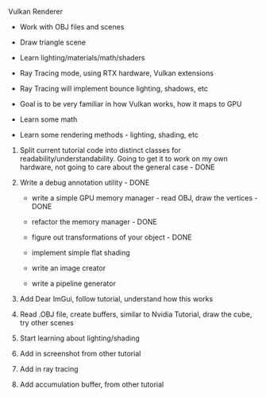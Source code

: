 Vulkan Renderer
- Work with OBJ files and scenes
- Draw triangle scene
- Learn lighting/materials/math/shaders
- Ray Tracing mode, using RTX hardware, Vulkan extensions
- Ray Tracing will implement bounce lighting, shadows, etc


- Goal is to be very familiar in how Vulkan works, how it maps to GPU
- Learn some math
- Learn some rendering methods - lighting, shading, etc


1. Split current tutorial code into distinct classes for readability/understandability. Going to get it to work on my own hardware, not going to care about the general case - DONE
2. Write a debug annotation utility - DONE
    - write a simple GPU memory manager - read OBJ, draw the vertices  - DONE
    - refactor the memory manager - DONE
    - figure out transformations of your object - DONE
    - implement simple flat shading

    - write an image creator
    - write a pipeline generator

3. Add Dear ImGui, follow tutorial, understand how this works
4. Read .OBJ file, create buffers, similar to Nvidia Tutorial, draw the cube, try other scenes
5. Start learning about lighting/shading
6. Add in screenshot from other tutorial
7. Add in ray tracing
8. Add accumulation buffer, from other tutorial


